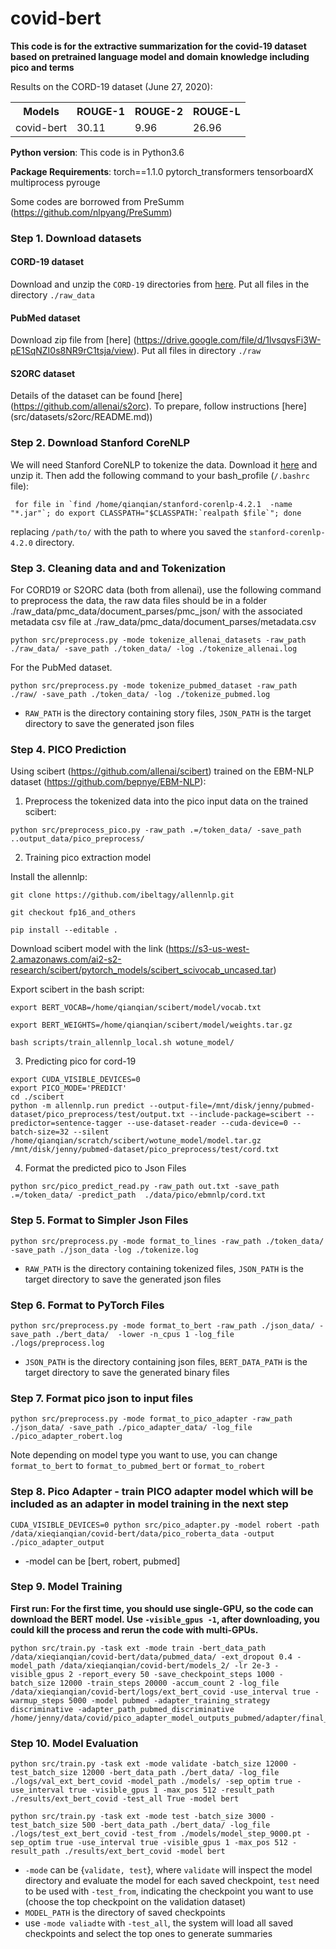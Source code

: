 # covid-bert

**This code is for the extractive summarization for the covid-19 dataset based on pretrained language model and domain knowledge including pico and terms**

Results on the CORD-19 dataset (June 27, 2020):


<table class="tg">
  <tr>
    <th class="tg-0pky">Models</th>
    <th class="tg-0pky">ROUGE-1</th>
    <th class="tg-0pky">ROUGE-2</th>
    <th class="tg-0pky">ROUGE-L</th>
  </tr>
  <tr>
    <td class="tg-0pky">covid-bert</td>
    <td class="tg-0pky">30.11</td>
    <td class="tg-0pky">9.96</td>
    <td class="tg-0pky">26.96</td>
  </tr>
</table>

**Python version**: This code is in Python3.6

**Package Requirements**: torch==1.1.0 pytorch_transformers tensorboardX multiprocess pyrouge


Some codes are borrowed from PreSumm (https://github.com/nlpyang/PreSumm)

### Step 1. Download datasets 
#### CORD-19 dataset
Download and unzip the `CORD-19` directories from [here](https://allenai.org/data/cord-19). Put all files in the directory `./raw_data`
#### PubMed dataset
Download zip file from [here] (https://drive.google.com/file/d/1lvsqvsFi3W-pE1SqNZI0s8NR9rC1tsja/view). Put all files in directory `./raw`
####  S2ORC dataset
Details of the dataset can be found [here] (https://github.com/allenai/s2orc). To prepare, follow instructions [here] (src/datasets/s2orc/README.md))

###  Step 2. Download Stanford CoreNLP
We will need Stanford CoreNLP to tokenize the data. Download it [here](https://stanfordnlp.github.io/CoreNLP/) and unzip it. Then add the following command to your bash_profile (`/.bashrc` file):
```
 for file in `find /home/qianqian/stanford-corenlp-4.2.1  -name "*.jar"`; do export CLASSPATH="$CLASSPATH:`realpath $file`"; done
```
replacing `/path/to/` with the path to where you saved the `stanford-corenlp-4.2.0` directory. 

###  Step 3. Cleaning data and and Tokenization

For CORD19 or S2ORC data (both from allenai), use the following command to preprocess the data, the raw data files should be in a folder ./raw_data/pmc_data/document_parses/pmc_json/ with the associated metadata csv file at ./raw_data/pmc_data/document_parses/metadata.csv

```
python src/preprocess.py -mode tokenize_allenai_datasets -raw_path ./raw_data/ -save_path ./token_data/ -log ./tokenize_allenai.log
```

For the PubMed dataset. 
```
python src/preprocess.py -mode tokenize_pubmed_dataset -raw_path ./raw/ -save_path ./token_data/ -log ./tokenize_pubmed.log
```

* `RAW_PATH` is the directory containing story files, `JSON_PATH` is the target directory to save the generated json files

###  Step 4. PICO Prediction

Using scibert (https://github.com/allenai/scibert) trained on the EBM-NLP dataset (https://github.com/bepnye/EBM-NLP):

1. Preprocess the tokenized data into the pico input data on the trained scibert:
```
python src/preprocess_pico.py -raw_path .=/token_data/ -save_path ..output_data/pico_preprocess/
```
2. Training pico extraction model

Install the allennlp: 
```
git clone https://github.com/ibeltagy/allennlp.git
```
```
git checkout fp16_and_others
```
```
pip install --editable .
```

Download scibert model with the link (https://s3-us-west-2.amazonaws.com/ai2-s2-research/scibert/pytorch_models/scibert_scivocab_uncased.tar)

Export scibert in the bash script:
```
export BERT_VOCAB=/home/qianqian/scibert/model/vocab.txt
```
```
export BERT_WEIGHTS=/home/qianqian/scibert/model/weights.tar.gz
```

```
bash scripts/train_allennlp_local.sh wotune_model/
```

3. Predicting pico for cord-19
```
export CUDA_VISIBLE_DEVICES=0 
export PICO_MODE='PREDICT'
cd ./scibert
python -m allennlp.run predict --output-file=/mnt/disk/jenny/pubmed-dataset/pico_preprocess/test/output.txt --include-package=scibert --predictor=sentence-tagger --use-dataset-reader --cuda-device=0 --batch-size=32 --silent /home/qianqian/scratch/scibert/wotune_model/model.tar.gz  /mnt/disk/jenny/pubmed-dataset/pico_preprocess/test/cord.txt
```

4. Format the predicted pico to Json Files
```
python src/pico_predict_read.py -raw_path out.txt -save_path .=/token_data/ -predict_path  ./data/pico/ebmnlp/cord.txt
```

###  Step 5. Format to Simpler Json Files
 
```
python src/preprocess.py -mode format_to_lines -raw_path ./token_data/ -save_path ./json_data -log ./tokenize.log
```

* `RAW_PATH` is the directory containing tokenized files, `JSON_PATH` is the target directory to save the generated json files

###  Step 6. Format to PyTorch Files
```
python src/preprocess.py -mode format_to_bert -raw_path ./json_data/ -save_path ./bert_data/  -lower -n_cpus 1 -log_file ./logs/preprocess.log 
```

* `JSON_PATH` is the directory containing json files, `BERT_DATA_PATH` is the target directory to save the generated binary files

### Step 7. Format pico json to input files
```
python src/preprocess.py -mode format_to_pico_adapter -raw_path ./json_data/ -save_path ./pico_adapter_data/ -log_file ./pico_adapter_robert.log
```
Note depending on model type you want to use, you can change `format_to_bert` to `format_to_pubmed_bert` or `format_to_robert`

### Step 8. Pico Adapter - train PICO adapter model which will be included as an adapter in model training in the next step
```
CUDA_VISIBLE_DEVICES=0 python src/pico_adapter.py -model robert -path /data/xieqianqian/covid-bert/data/pico_roberta_data -output ./pico_adapter_output 
```
* -model can be [bert, robert, pubmed]

### Step 9. Model Training

**First run: For the first time, you should use single-GPU, so the code can download the BERT model. Use ``-visible_gpus -1``, after downloading, you could kill the process and rerun the code with multi-GPUs.**

```
python src/train.py -task ext -mode train -bert_data_path /data/xieqianqian/covid-bert/data/pubmed_data/ -ext_dropout 0.4 -model_path /data/xieqianqian/covid-bert/models_2/ -lr 2e-3 -visible_gpus 2 -report_every 50 -save_checkpoint_steps 1000 -batch_size 12000 -train_steps 20000 -accum_count 2 -log_file /data/xieqianqian/covid-bert/logs/ext_bert_covid -use_interval true -warmup_steps 5000 -model pubmed -adapter_training_strategy discriminative -adapter_path_pubmed_discriminative /home/jenny/data/covid/pico_adapter_model_outputs_pubmed/adapter/final_pubmed_adapter
```



### Step 10. Model Evaluation
```
python src/train.py -task ext -mode validate -batch_size 12000 -test_batch_size 12000 -bert_data_path ./bert_data/ -log_file ./logs/val_ext_bert_covid -model_path ./models/ -sep_optim true -use_interval true -visible_gpus 1 -max_pos 512 -result_path ./results/ext_bert_covid -test_all True -model bert
```
```
python src/train.py -task ext -mode test -batch_size 3000 -test_batch_size 500 -bert_data_path ./bert_data/ -log_file ./logs/test_ext_bert_covid -test_from ./models/model_step_9000.pt -sep_optim true -use_interval true -visible_gpus 1 -max_pos 512 -result_path ./results/ext_bert_covid -model bert
```
* `-mode` can be {`validate, test`}, where `validate` will inspect the model directory and evaluate the model for each saved checkpoint, `test` need to be used with `-test_from`, indicating the checkpoint you want to use (choose the top checkpoint on the validation dataset)
* `MODEL_PATH` is the directory of saved checkpoints
* use `-mode valiadte` with `-test_all`, the system will load all saved checkpoints and select the top ones to generate summaries

